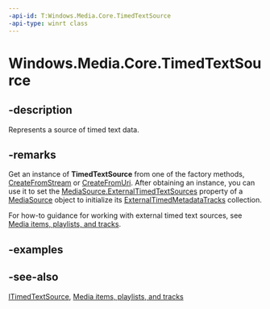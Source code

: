 ```yaml
---
-api-id: T:Windows.Media.Core.TimedTextSource
-api-type: winrt class
---
```


<!-- Class syntax.
public class TimedTextSource : Windows.Media.Core.ITimedTextSource
-->

# Windows.Media.Core.TimedTextSource

## -description
Represents a source of timed text data.

## -remarks
Get an instance of **TimedTextSource** from one of the factory methods, [CreateFromStream](timedtextsource_createfromstream_1985521886.md) or [CreateFromUri](timedtextsource_createfromuri_1421797945.md). After obtaining an instance, you can use it to set the [MediaSource.ExternalTimedTextSources](mediasource_externaltimedtextsources.md) property of a [MediaSource](mediasource.md) object to initialize its [ExternalTimedMetadataTracks](mediasource_externaltimedmetadatatracks.md) collection.

For how-to guidance for working with external timed text sources, see [Media items, playlists, and tracks](https://msdn.microsoft.com/en-us/windows/uwp/audio-video-camera/media-playback-with-mediasource).

## -examples

## -see-also
[ITimedTextSource](itimedtextsource.md), [Media items, playlists, and tracks](https://msdn.microsoft.com/en-us/windows/uwp/audio-video-camera/media-playback-with-mediasource)